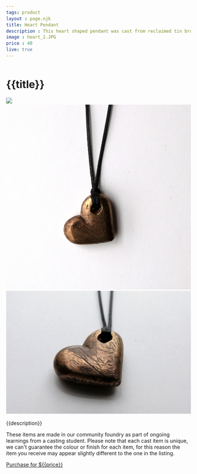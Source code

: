 ```yaml
---
tags: product
layout : page.njk
title: Heart Pendant
description : This heart shaped pendant was cast from reclaimed tin bronze. Comes on a wax corded necklace with instructions on how to resize as needed.
image : heart_2.JPG
price : 40
live: true
---
```


<div class="column">
  <h1>{{title}}</h1>
  <img id="hero" class="product-image" src="/assets/images/{{ image }}"/>
  <div class="gallery">
  <img class="thumb" src="/assets/images/heart_2.JPG" onclick="imageSwap('heart_2.JPG')">
    <img class="thumb" src="/assets/images/heart_1.JPG" onclick="imageSwap('heart_1.JPG')">
  </div>
  <div class="column-narrow">
    <p>{{description}}</p>
    <p>These items are made in our community foundry as part of ongoing learnings from a casting student. Please note that each cast item is unique, we can't guarantee the colour or finish for each item, for this reason the item you receive may appear slightly different to the one in the listing.</p>
    <a class="purchase" href="#">Purchase for ${{price}}</a>
  </div>
</div>

<script>
  function imageSwap(image){
    document.getElementById("hero").src = "/assets/images/" + image;
  }
</script>